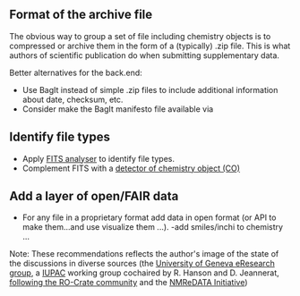 ## Format of the archive file
The obvious way to group a set of file including chemistry objects is to compressed or archive them in the form of a (typically) .zip file. This is what authors of scientific publication do when submitting supplementary data.

Better alternatives for the back.end:
- Use BagIt instead of simple .zip files to include additional information about date, checksum, etc.
- Consider make the BagIt manifesto file available via 

## Identify file types
- Apply [FITS analyser](https://projects.iq.harvard.edu/fits) to identify file types.
- Complement FITS with a [detector of chemistry object (CO)](chemisty_object_detector.md)

## Add a layer of open/FAIR data 
- For any file in a proprietary format add data in open format (or API to make them...and use visualize them ...).
-add smiles/inchi to chemistry ...

Note: These recommendations reflects the author's image of the state of the discussions in diverse sources (the [University of Geneva eResearch group](https://www.unige.ch/eresearch/en), a [IUPAC](https://iupac.org/who-we-are/committees/committee-details/?body_code=024) working group cochaired by R. Hanson and D. Jeannerat, [following the RO-Crate community](https://researchobject.github.io/ro-crate/) and the [NMReDATA Initiative](nmredata.org))
